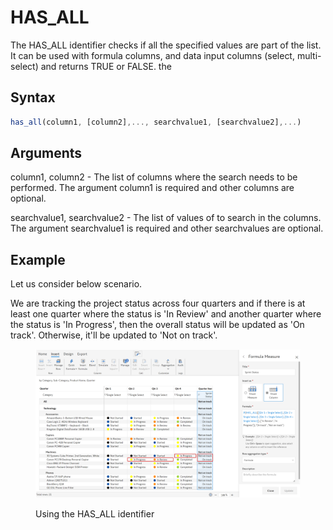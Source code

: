 # HAS\_ALL

The HAS\_ALL identifier checks if all the specified values are part of the list. It can be used with formula columns, and data input columns (select, multi-select) and returns TRUE or FALSE. the&#x20;

## Syntax

```javascript
has_all(column1, [column2],..., searchvalue1, [searchvalue2],...)
```

## Arguments

column1, column2 - The list of columns where the search needs to be performed. The argument column1 is required and other columns are optional.

searchvalue1, searchvalue2 - The list of values of to search in the columns. The argument searchvalue1 is required and other searchvalues are optional.

## **Example**

Let us consider below scenario.&#x20;

We are tracking the project status across four quarters and if there is at least one quarter where the status is 'In Review' and another quarter where the status is 'In Progress', then the overall status will be updated as 'On track'. Otherwise, it'll be updated to 'Not on track'.

<figure><img src="../../.gitbook/assets/Formula has all.png" alt=""><figcaption><p>Using the HAS_ALL identifier</p></figcaption></figure>

